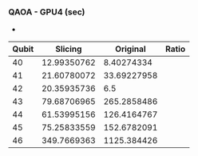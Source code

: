 ### QAOA - GPU4 (sec)
* 

| Qubit  |   Slicing  |  Original | Ratio |
| ------ | ---------- | --------- | ----- |
| 40 | 12.99350762 | 8.40274334 | |
| 41 | 21.60780072 | 33.69227958 | |
| 42 | 20.35935736 | 6.5 | |
| 43 | 79.68706965 | 265.2858486 | |
| 44 | 61.53995156 | 126.4164767 | |
| 45 | 75.25833559 | 152.6782091 | |
| 46 | 349.7669363 | 1125.384426 | |

